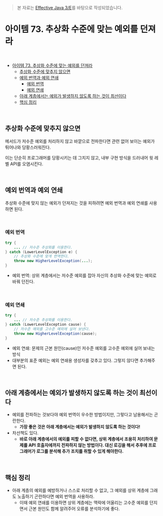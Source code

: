 > 본 자료는 [Effective Java 3/E]()를 바탕으로 작성되었습니다.

# 아이템 73. 추상화 수준에 맞는 예외를 던져라

<br>

- [아이템 73. 추상화 수준에 맞는 예외를 던져라](#아이템-73-추상화-수준에-맞는-예외를-던져라)
  - [추상화 수준에 맞추지 않으면](#추상화-수준에-맞추지-않으면)
  - [예외 번역과 예외 연쇄](#예외-번역과-예외-연쇄)
    - [예외 번역](#예외-번역)
    - [예외 연쇄](#예외-연쇄)
  - [아래 계층에서는 예외가 발생하지 않도록 하는 것이 최선이다](#아래-계층에서는-예외가-발생하지-않도록-하는-것이-최선이다)
  - [핵심 정리](#핵심-정리)

<br>

## 추상화 수준에 맞추지 않으면
메서드가 저수준 예외를 처리하지 않고 바깥으로 전파한다면 관련 없어 보이는 예외가 튀어나와 당황스러워진다.

이는 단순히 프로그래머를 당황시키는 데 그치지 않고, 내부 구현 방식을 드러내어 윗 레벨 API를 오염시킨다.

<br>

## 예외 번역과 예외 연쇄
추상화 수준에 맞지 않는 예외가 던져지는 것을 피하려면 예외 번역과 예외 연쇄를 사용하면 된다.

<br>

### 예외 번역
```java
try {
    ... // 저수준 추상화를 이용한다.
} catch (LowerLevelException e) {
    // 추상화 수준에 맞게 번역한다.
    throw new HigherLevelException(...);
}
```
* 예외 번역: 상위 계층에서는 저수준 예외를 잡아 자신의 추상화 수준에 맞는 예외로 바꿔 던진다.
  
<br>

### 예외 연쇄
```java
try {
    ... // 저수준 추상화를 이용한다.
} catch (LowerLevelException cause) {
    // 저수준 예외를 고수준 예외에 실어 보낸다.
    throw new HigherLevelException(cause);
}
```
* 예외 연쇄: 문제의 근본 원인(cause)인 저수준 예외를 고수준 예외에 실어 보내는 방식
* 대부분의 표준 예외는 예외 연쇄용 생성자를 갖추고 있다. 그렇지 않다면 추가해주면 된다.

<br>

## 아래 계층에서는 예외가 발생하지 않도록 하는 것이 최선이다
* 예외를 전파하는 것보다야 예외 번역이 우수한 방법이지만, 그렇다고 남용해서는 곤란한다.
  * **가장 좋은 것은 아래 계층에서는 예외가 발생하지 않도록 하는 것이다!**
* 차선책도 있다.
  * **바로 아래 계층에서의 예외를 피할 수 없다면, 상위 계층에서 조용히 처리하여 문제를 API 호출자에까지 전파하지 않는 방법이다. 대신 로깅을 해서 추후에 프로그래머가 로그를 분석해 추가 조치를 취할 수 있게 해야한다.**

<br>

## 핵심 정리
* 아래 계층의 예외를 예방하거나 스스로 처리할 수 없고, 그 예외를 상위 계층에 그래도 노출하기 곤란하다면 예외 번역을 사용하라.
  * 이때 예외 연쇄를 이용하면 상위 계층에는 맥락에 어울리는 고수준 예외를 던지면서 근본 원인도 함께 알려주어 오류를 분석하기에 좋다.
